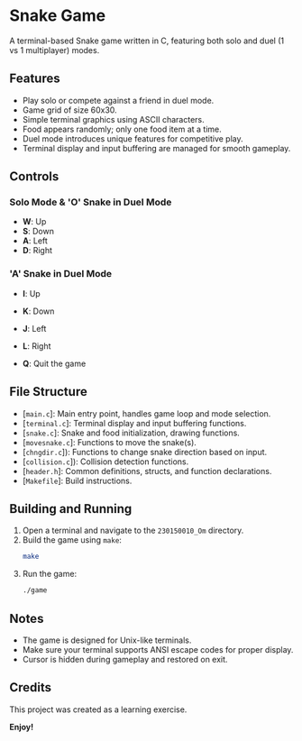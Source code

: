 # Snake Game

A terminal-based Snake game written in C, featuring both solo and duel (1 vs 1 multiplayer) modes.

## Features

- Play solo or compete against a friend in duel mode.
- Game grid of size 60x30.
- Simple terminal graphics using ASCII characters.
- Food appears randomly; only one food item at a time.
- Duel mode introduces unique features for competitive play.
- Terminal display and input buffering are managed for smooth gameplay.

## Controls

### Solo Mode & 'O' Snake in Duel Mode
- **W**: Up
- **S**: Down
- **A**: Left
- **D**: Right

### 'A' Snake in Duel Mode
- **I**: Up
- **K**: Down
- **J**: Left
- **L**: Right

- **Q**: Quit the game

## File Structure

- [`main.c`]: Main entry point, handles game loop and mode selection.
- [`terminal.c`]: Terminal display and input buffering functions.
- [`snake.c`]: Snake and food initialization, drawing functions.
- [`movesnake.c`]: Functions to move the snake(s).
- [`chngdir.c`]): Functions to change snake direction based on input.
- [`collision.c`]): Collision detection functions.
- [`header.h`]: Common definitions, structs, and function declarations.
- [`Makefile`]: Build instructions.

## Building and Running

1. Open a terminal and navigate to the `230150010_Om` directory.
2. Build the game using `make`:
   ```sh
   make
   ```
3. Run the game:
   ```sh
   ./game
   ```

## Notes

- The game is designed for Unix-like terminals.
- Make sure your terminal supports ANSI escape codes for proper display.
- Cursor is hidden during gameplay and restored on exit.

## Credits

This project was created as a learning exercise.

**Enjoy!**
